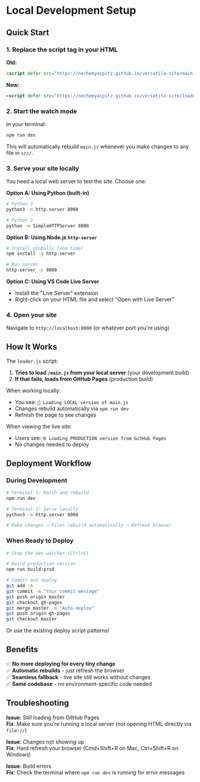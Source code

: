 # Local Development Setup

## Quick Start

### 1. Replace the script tag in your HTML

**Old:**
```html
<script defer src="https://nechemyaspitz.github.io/versatile-site/main.js"></script>
```

**New:**
```html
<script defer src="https://nechemyaspitz.github.io/versatile-site/loader.js"></script>
```

### 2. Start the watch mode

In your terminal:
```bash
npm run dev
```

This will automatically rebuild `main.js` whenever you make changes to any file in `src/`.

### 3. Serve your site locally

You need a local web server to test the site. Choose one:

**Option A: Using Python (built-in)**
```bash
# Python 3
python3 -m http.server 8000

# Python 2
python -m SimpleHTTPServer 8000
```

**Option B: Using Node.js `http-server`**
```bash
# Install globally (one time)
npm install -g http-server

# Run server
http-server -p 8000
```

**Option C: Using VS Code Live Server**
- Install the "Live Server" extension
- Right-click on your HTML file and select "Open with Live Server"

### 4. Open your site

Navigate to `http://localhost:8000` (or whatever port you're using)

## How It Works

The `loader.js` script:
1. **Tries to load `/main.js` from your local server** (your development build)
2. **If that fails, loads from GitHub Pages** (production build)

When working locally:
- You see: `🔧 Loading LOCAL version of main.js`
- Changes rebuild automatically via `npm run dev`
- Refresh the page to see changes

When viewing the live site:
- Users see: `🌐 Loading PRODUCTION version from GitHub Pages`
- No changes needed to deploy

## Deployment Workflow

### During Development
```bash
# Terminal 1: Watch and rebuild
npm run dev

# Terminal 2: Serve locally
python3 -m http.server 8000

# Make changes → Files rebuild automatically → Refresh browser
```

### When Ready to Deploy
```bash
# Stop the dev watcher (Ctrl+C)

# Build production version
npm run build:prod

# Commit and deploy
git add -A
git commit -m "Your commit message"
git push origin master
git checkout gh-pages
git merge master -m "Auto-deploy"
git push origin gh-pages
git checkout master
```

Or use the existing deploy script patterns!

## Benefits

✅ **No more deploying for every tiny change**  
✅ **Automatic rebuilds** - just refresh the browser  
✅ **Seamless fallback** - live site still works without changes  
✅ **Same codebase** - no environment-specific code needed  

## Troubleshooting

**Issue**: Still loading from GitHub Pages  
**Fix**: Make sure you're running a local server (not opening HTML directly via `file://`)

**Issue**: Changes not showing up  
**Fix**: Hard refresh your browser (Cmd+Shift+R on Mac, Ctrl+Shift+R on Windows)

**Issue**: Build errors  
**Fix**: Check the terminal where `npm run dev` is running for error messages

